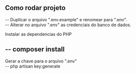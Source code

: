 ## Como rodar projeto

-- Duplicar o arquivo ".env.example" e renomear para ".env". </br>
-- Alterar no arquivo ".env" as credenciais do banco de dados. </br>

Instalar as dependencias do PHP</br>

-- composer install
-----

Gerar a chave para o arquivo ".env"</br>
-- php artisan key:generate
